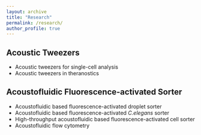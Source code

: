 ```yaml
---
layout: archive
title: "Research"
permalink: /research/
author_profile: true
---
```


## Acoustic Tweezers
* Acoustic tweezers for single-cell analysis
* Acoustic tweezers in theranostics

## Acoustofluidic Fluorescence-activated Sorter
* Acoustofluidic based fluorescence-activated droplet sorter
* Acoustofluidic based fluorescence-activated _C.elegans_ sorter
* High-throughput acoustofluidic based fluorescence-activated cell sorter
* Acoustofluidic flow cytometry

